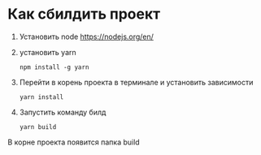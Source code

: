 # Как сбилдить проект

1. Установить node
   <https://nodejs.org/en/>

2. установить yarn

   `npm install -g yarn`

3. Перейти в корень проекта в терминале и установить зависимости

   `yarn install`

4. Запустить команду билд

   `yarn build`

В корне проекта появится папка build

